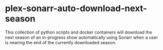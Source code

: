 # plex-sonarr-auto-download-next-season
This collection of python scripts and docker containers will download the next season of an in-progress show automatically using Sonarr when a user is nearing the end of the currently downloaded season.
